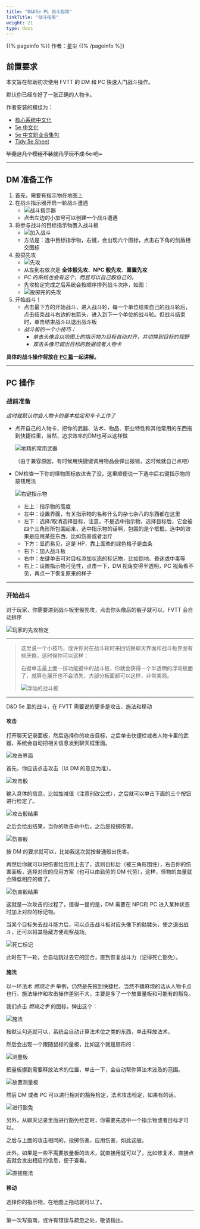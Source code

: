 ```yaml
---
title: "D&D5e PL 战斗指南"
linkTitle: "战斗指南"
weight: 21
type: docs
---
```


{{% pageinfo %}}
作者：星尘
{{% /pageinfo %}}

## 前置要求
本文旨在帮助初次使用 FVTT 的 DM 和 PC 快速入门战斗操作。

默认你已经车好了一张正确的人物卡。

作者安装的模组为：
- [核心系统中文化](../../../../modules/mods/#核心系统中文化)
- [5e 中文化](../../../../modules/mods/5e/#5e-中文化)
- [5e 中文职业合集包](../../../../modules/mods/5e/#5e-中文职业合集包)
- [Tidy 5e Sheet](../../../../modules/mods/5e/#tidy-5e-sheet)

~~毕竟这几个模组不装就几乎玩不成 5e 吧\~~~

----

## DM 准备工作
1. 首先，需要有指示物在地图上
2. 在战斗指示器开启一轮战斗遭遇
   - ![战斗指示器](/images/tutorial/pl/battle/combat-tracker.png)
   - 点击左边的小加号可以创建一个战斗遭遇
3. 将参与战斗的目标指示物置入战斗板
   - ![加入战斗](/images/tutorial/pl/battle/join-combat.png)
   - 方法是：选中目标指示物，右键，会出现六个图标，点击右下角的剑盾相交图标
4. 投掷先攻
   - ![先攻](/images/tutorial/pl/battle/roll-init.png)
   - 从左到右依次是 **全体骰先攻**、**NPC 骰先攻**、**重置先攻**
   - *PC 的系统也会有这个，而且可以自己骰自己的。*
   - 先攻检定完成之后系统会按顺序排列战斗次序，如图：
   - ![投掷完的先攻](/images/tutorial/pl/battle/rolled-init.png)
5. 开始战斗！
   - 点击最下方的开始战斗，进入战斗轮，每一个单位结束自己的战斗轮后，点击结束战斗右边的右箭头，进入到下一个单位的战斗轮。但战斗结束时，单击结束战斗以退出战斗板
   - *战斗板的一个小技巧：*
      + *单击头像会以地图上的指示物为目标自动对齐，并切换到目标的视野*
      + *双击头像可调出目标的数据或者人物卡*

**具体的战斗操作将放在 [PC 篇](#pc-操作)一起讲解。**

----

## PC 操作
### 战前准备
*这时就默认你会人物卡的基本检定和车卡工作了*
* 点开自己的人物卡，把你的武器、法术、物品、职业特性和其他常用的东西拖到快捷栏里，当然，追求效率的DM也可以这样做

   ![地精的常用武器](/images/tutorial/pl/battle/hotbar-weapons.png)

   （由于兼容原因，有时候用快捷键调用物品会弹出报错，这时候就自己点吧）
* DM检查一下你的怪物图标放进去了没，这里顺便说一下选中后右键指示物的按钮用法

   ![右键指示物](/images/tutorial/pl/battle/rightclick-token.png)
   + 左上：指示物的高度
   + 左中：设置界面，有关指示物的名称什么的杂七杂八的东西都在这里
   + 左下：选择/取消选择目标，注意，不是选中指示物，选择目标后，它会被四个三角形所包围起来，选中指示物的话啊，包围的是个框框。选中的效果是应用某些东西，比如伤害或者治疗
   + 下方：显而易见，这是 HP，靠上面些的绿色格子是血条
   + 右下：加入战斗板
   + 右中：左键单击可对目标添加状态的标记物，比如倒地、昏迷或中毒等
   + 右上：设置指示物可见性，点击一下，DM 视角变得半透明，PC 视角看不见，再点一下恢复原来的样子

-----------

### 开始战斗

对于玩家，你需要进到战斗板里骰先攻，点击你头像后的骰子就可以，FVTT 会自动排序

![玩家的先攻检定](/images/tutorial/pl/battle/player-roll-init.png)

--------

> 这里说一个小技巧，或许你对在战斗轮时来回切换聊天界面和战斗板界面有些厌倦，这时候你可以这样：
>
> 右键单击最上面一排功能键中的战斗板，你就会获得一个半透明的浮动板面了，就算在展开也不会消失，大部分板面都可以这样，非常美观。
>
> ![浮动的战斗板](/images/tutorial/pl/battle/pop-combat-tracker.png)

---------

D&D 5e 里的战斗，在 FVTT 需要说的更多是攻击、施法和移动

#### 攻击
打开聊天记录面板，然后选择你的攻击目标，之后单击快捷栏或者人物卡里的武器，系统会自动把相关信息发到聊天框里面。

![攻击界面](/images/tutorial/pl/battle/attack-dialog.png)

首先，你应该点击攻击（以 DM 的意见为准）。

![攻击骰](/images/tutorial/pl/battle/attack-dice-dialog.png)

输入具体的信息，比如加减值（注意别改公式），之后就可以单击下面的三个按钮进行检定了。

![攻击骰结果](/images/tutorial/pl/battle/attack-dice-result.png)

之后会给出结果，当你的攻击命中后，之后是投掷伤害。

![伤害骰](/images/tutorial/pl/battle/damage-dice-dialog.png)

按 DM 的要求就可以，比如我这次就按普通骰出伤害。

再然后你就可以把伤害给应用上去了，选则目标后（被三角形围住），右击你的伤害面板，选择对应的应用方案（也可以由勤劳的 DM 代劳），这样，怪物的血量就会降低相应的值了。

![伤害骰结果](/images/tutorial/pl/battle/damage-dice-result.png)

这就是一次攻击的过程了，值得一提的是，DM 需要在 NPC和 PC 进入某种状态时加上对应的标记物。

当某个目标失去战斗能力后，可以点击战斗板对应头像下的骷髅头，使之退出战斗，还可以将其隐藏方便观察战场。

![死亡标记](/images/tutorial/pl/battle/death-skull.png)

此时在下一轮，会自动跳过去它的回合，直到恢复战斗力（记得死亡豁免）。

#### 施法
以一环法术 *燃烧之手* 举例，仍然是先拖到快捷栏，当然不嫌麻烦的话从人物卡点也行。施法操作和攻击操作差别不大，主要是多了一个放置量板和可能有的豁免。

我们点击 *燃烧之手* 的图标，弹出这个：

![施法](/images/tutorial/pl/battle/cast-spell-dialog.png)

按默认勾选就可以，系统会自动计算法术位之类的东西，单击释放法术。

然后会出现一个跟随鼠标的量板，比如这个就是扇形的：

![测量板](/images/tutorial/pl/battle/measure-template.png)

把量板挪到需要释放法术的位置，单击一下，会自动帮你算法术波及的范围。

![放置测量板](/images/tutorial/pl/battle/place-measure-template.png)

然后 DM 或者 PC 可以进行相对的豁免检定，法术攻击检定，如果有的话。

![进行豁免](/images/tutorial/pl/battle/spell-save.png)

另外，从聊天记录里面进行豁免检定时，你需要先选中一个指示物或者目标才可以。

之后与上面的攻击相同的，投掷伤害，应用伤害，如此这般。

此外，如果是一些不需要放量板的法术，就直接用就可以了，比如修复术，直接点击就会发出相应的信息，便于查看。

![直接施法](/images/tutorial/pl/battle/spell-direct.png)

#### 移动
选择你的指示物，在地图上拖动就可以了。

---

第一次写指南，或许有错误与疏忽之处，敬请指出。
